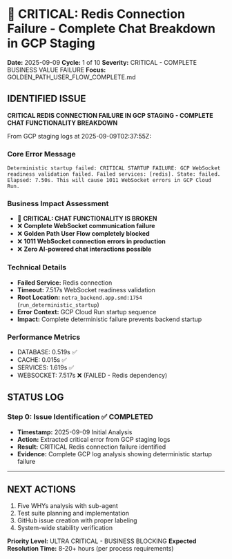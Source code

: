# 🚨 CRITICAL: Redis Connection Failure - Complete Chat Breakdown in GCP Staging

**Date:** 2025-09-09
**Cycle:** 1 of 10
**Severity:** CRITICAL - COMPLETE BUSINESS VALUE FAILURE
**Focus:** GOLDEN_PATH_USER_FLOW_COMPLETE.md

## IDENTIFIED ISSUE

**CRITICAL REDIS CONNECTION FAILURE IN GCP STAGING - COMPLETE CHAT FUNCTIONALITY BREAKDOWN**

From GCP staging logs at 2025-09-09T02:37:55Z:

### Core Error Message
```
Deterministic startup failed: CRITICAL STARTUP FAILURE: GCP WebSocket readiness validation failed. Failed services: [redis]. State: failed. Elapsed: 7.50s. This will cause 1011 WebSocket errors in GCP Cloud Run.
```

### Business Impact Assessment
- 🚨 **CRITICAL: CHAT FUNCTIONALITY IS BROKEN**
- ❌ **Complete WebSocket communication failure**  
- ❌ **Golden Path User Flow completely blocked**
- ❌ **1011 WebSocket connection errors in production**
- ❌ **Zero AI-powered chat interactions possible**

### Technical Details
- **Failed Service:** Redis connection
- **Timeout:** 7.517s WebSocket readiness validation
- **Root Location:** `netra_backend.app.smd:1754` (`run_deterministic_startup`)
- **Error Context:** GCP Cloud Run startup sequence
- **Impact:** Complete deterministic failure prevents backend startup

### Performance Metrics
- DATABASE: 0.519s ✅
- CACHE: 0.015s ✅  
- SERVICES: 1.619s ✅
- WEBSOCKET: 7.517s ❌ (FAILED - Redis dependency)

## STATUS LOG

### Step 0: Issue Identification ✅ COMPLETED
- **Timestamp:** 2025-09-09 Initial Analysis
- **Action:** Extracted critical error from GCP staging logs
- **Result:** CRITICAL Redis connection failure identified
- **Evidence:** Complete GCP log analysis showing deterministic startup failure

---

## NEXT ACTIONS
1. Five WHYs analysis with sub-agent
2. Test suite planning and implementation
3. GitHub issue creation with proper labeling
4. System-wide stability verification

**Priority Level:** ULTRA CRITICAL - BUSINESS BLOCKING
**Expected Resolution Time:** 8-20+ hours (per process requirements)